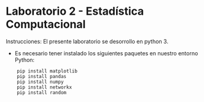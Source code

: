 # Laboratorio 2 - Estadística Computacional

Instrucciones:
El presente laboratorio se desorrollo en python 3.
* Es necesario tener instalado los siguientes paquetes en nuestro entorno Python:
```
    pip install matplotlib
    pip install pandas
    pip install numpy
    pip install networkx
    pip install random
```

